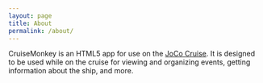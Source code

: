 ```yaml
---
layout: page
title: About
permalink: /about/
---
```


CruiseMonkey is an HTML5 app for use on the [JoCo Cruise](http://jococruise.com/).  It is designed to be used while on the cruise for viewing and organizing events, getting information about the ship, and more.
